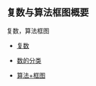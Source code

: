 ##  复数与算法框图概要<!-- {docsify-ignore} -->

复数，算法框图


* <a  href="https://www.cnblogs.com/wanghai0666/p/8276528.html"  target="_blank" >复数</a> 

* [数的分类](https://www.cnblogs.com/wanghai0666/p/13429595.html)	

* <a  href=" https://www.cnblogs.com/wanghai0666/p/6603342.html"  target="_blank" >算法+框图</a>
